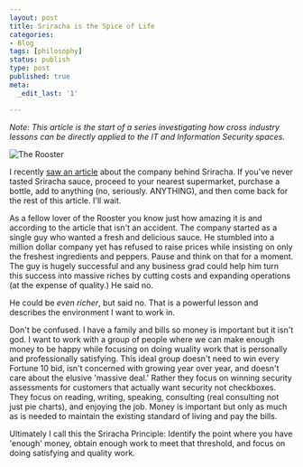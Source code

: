 ```yaml
---
layout: post
title: Sriracha is the Spice of Life
categories:
- Blog
tags: [philosophy]
status: publish
type: post
published: true
meta:
  _edit_last: '1'

---
```

*Note: This article is the start of a series investigating how cross industry lessons can be directly applied to the IT and Information Security spaces.*

![The Rooster](http://www.cookhacker.com/wp-content/uploads/2010/02/sriracha.jpg)

I recently [saw an article](http://qz.com/132738/the-highly-unusual-company-behind-siracha-the-worlds-coolest-hot-sauce/) about the company behind Sriracha. If you've never tasted Sriracha sauce, proceed to your nearest supermarket, purchase a bottle, add to anything (no, seriously. ANYTHING), and then come back for the rest of this article. I'll wait.

As a fellow lover of the Rooster you know just how amazing it is and according to the article that isn't an accident. The company started as a single guy who wanted a fresh and delicious sauce. He stumbled into a million dollar company yet has refused to raise prices while insisting on only the freshest ingredients and peppers. Pause and think on that for a moment. The guy is hugely successful and any business grad could help him turn this success into massive riches by cutting costs and expanding operations (at the expense of quality.) He said no.

He could be *even richer*, but said no. That is a powerful lesson and describes the environment I want to work in.

Don't be confused. I have a family and bills so money is important but it isn't god. I want to work with a group of people where we can make enough money to be happy while focusing on doing wuality work that is personally and professionally satisfying. This ideal group doesn't need to win every Fortune 10 bid, isn't concerned with growing year over year, and doesn't care about the elusive 'massive deal.' Rather they focus on winning security assessments for customers that actually want security not checkboxes. They focus on reading, writing, speaking, consulting (real consulting not just pie charts), and enjoying the job. Money is important but only as much as is needed to maintain the existing standard of living and pay the bills.

Ultimately I call this the Sriracha Principle: Identify the point where you have 'enough' money, obtain enough work to meet that threshold, and focus on doing satisfying and quality work. 
